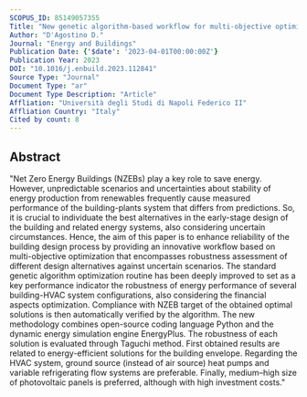 ```yaml
---
SCOPUS_ID: 85149057355
Title: "New genetic algorithm-based workflow for multi-objective optimization of Net Zero Energy Buildings integrating robustness assessment"
Author: "D'Agostino D."
Journal: "Energy and Buildings"
Publication Date: {'$date': '2023-04-01T00:00:00Z'}
Publication Year: 2023
DOI: "10.1016/j.enbuild.2023.112841"
Source Type: "Journal"
Document Type: "ar"
Document Type Description: "Article"
Affliation: "Università degli Studi di Napoli Federico II"
Affliation Country: "Italy"
Cited by count: 8
---
```


## Abstract
"Net Zero Energy Buildings (NZEBs) play a key role to save energy. However, unpredictable scenarios and uncertainties about stability of energy production from renewables frequently cause measured performance of the building-plants system that differs from predictions. So, it is crucial to individuate the best alternatives in the early-stage design of the building and related energy systems, also considering uncertain circumstances. Hence, the aim of this paper is to enhance reliability of the building design process by providing an innovative workflow based on multi-objective optimization that encompasses robustness assessment of different design alternatives against uncertain scenarios. The standard genetic algorithm optimization routine has been deeply improved to set as a key performance indicator the robustness of energy performance of several building-HVAC system configurations, also considering the financial aspects optimization. Compliance with NZEB target of the obtained optimal solutions is then automatically verified by the algorithm. The new methodology combines open-source coding language Python and the dynamic energy simulation engine EnergyPlus. The robustness of each solution is evaluated through Taguchi method. First obtained results are related to energy-efficient solutions for the building envelope. Regarding the HVAC system, ground source (instead of air source) heat pumps and variable refrigerating flow systems are preferable. Finally, medium–high size of photovoltaic panels is preferred, although with high investment costs."
